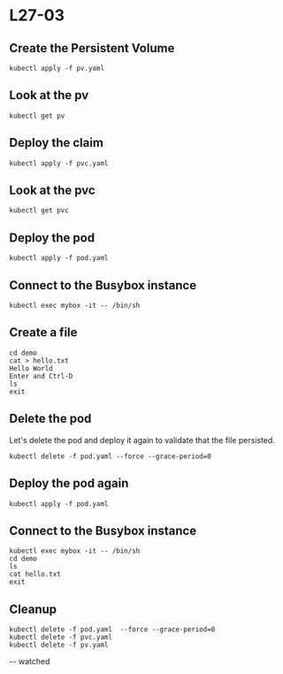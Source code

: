 # L27-03

## Create the Persistent Volume

    kubectl apply -f pv.yaml

## Look at the pv

    kubectl get pv

## Deploy the claim

    kubectl apply -f pvc.yaml

## Look at the pvc

    kubectl get pvc

## Deploy the pod

    kubectl apply -f pod.yaml

## Connect to the Busybox instance

    kubectl exec mybox -it -- /bin/sh

## Create a file

    cd demo
    cat > hello.txt
    Hello World
    Enter and Ctrl-D
    ls
    exit

## Delete the pod

Let's delete the pod and deploy it again to validate that the file persisted.

    kubectl delete -f pod.yaml --force --grace-period=0

## Deploy the pod again

    kubectl apply -f pod.yaml

## Connect to the Busybox instance

    kubectl exec mybox -it -- /bin/sh
    cd demo
    ls
    cat hello.txt
    exit

## Cleanup

    kubectl delete -f pod.yaml  --force --grace-period=0
    kubectl delete -f pvc.yaml
    kubectl delete -f pv.yaml

-- watched